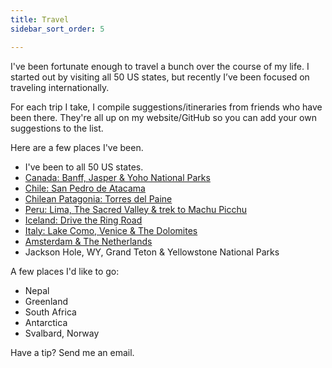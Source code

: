```yaml
---
title: Travel
sidebar_sort_order: 5

---
```


I've been fortunate enough to travel a bunch over the course of my life. I started out by visiting all 50 US states, but recently I’ve been focused on traveling internationally.

For each trip I take, I compile suggestions/itineraries from friends who have been there. They're all up on my website/GitHub so you can add your own suggestions to the list.

Here are a few places I've been.
 - I've been to all 50 US states.
 - [Canada: Banff, Jasper & Yoho National Parks][2]
 - [Chile: San Pedro de Atacama][3]
 - [Chilean Patagonia: Torres del Paine][4]
 - [Peru: Lima, The Sacred Valley & trek to Machu Picchu][5]
 - [Iceland: Drive the Ring Road][6]
 - [Italy: Lake Como, Venice & The Dolomites][7]
 - [Amsterdam & The Netherlands][8]
 - Jackson Hole, WY, Grand Teton & Yellowstone National Parks

A few places I'd like to go:

 - Nepal
 - Greenland
 - South Africa
 - Antarctica
 - Svalbard, Norway

Have a tip? Send me an email.

[2]:	/banff/
[3]:	/chile/
[4]:	/chile/
[5]:	/peru/
[6]:	/iceland/
[7]:	/italy/
[8]:	/amsterdam/
